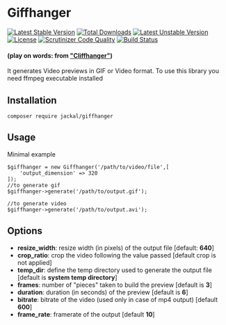 # Giffhanger
[![Latest Stable Version](https://poser.pugx.org/jackal/giffhanger/v/stable)](https://packagist.org/packages/jackal/giffhanger)
[![Total Downloads](https://poser.pugx.org/jackal/giffhanger/downloads)](https://packagist.org/packages/jackal/giffhanger)
[![Latest Unstable Version](https://poser.pugx.org/jackal/giffhanger/v/unstable)](https://packagist.org/packages/jackal/giffhanger)
[![License](https://poser.pugx.org/jackal/giffhanger/license)](https://packagist.org/packages/jackal/giffhanger)
[![Scrutinizer Code Quality](https://scrutinizer-ci.com/g/lucajackal85/Giffhanger/badges/quality-score.png?b=master)](https://scrutinizer-ci.com/g/lucajackal85/Giffhanger/?branch=master)
[![Build Status](https://travis-ci.org/lucajackal85/Giffhanger.svg?branch=master)](https://travis-ci.org/lucajackal85/Giffhanger)
#### (play on words: from ["Cliffhanger"](https://en.wikipedia.org/wiki/Cliffhanger))
It generates Video previews in GIF or Video format.
To use this library you need ffmpeg executable installed

## Installation
```
composer require jackal/giffhanger
```
## Usage
Minimal example
```
$giffhanger = new Giffhanger('/path/to/video/file',[
    'output_dimension' => 320
]);
//to generate gif
$giffhanger->generate('/path/to/output.gif');

//to generate video
$giffhanger->generate('/path/to/output.avi');
```

## Options
- **resize_width**: resize width (in pixels) of the output file [default: **640**]
- **crop_ratio**: crop the video following the value passed [default crop is not applied]
- **temp_dir**: define the temp directory used to generate the output file [default is **system temp directory**]
- **frames**: number of "pieces" taken to build the preview [default is **3**]
- **duration**: duration (in seconds) of the preview [default is **6**]
- **bitrate**: bitrate of the video (used only in case of mp4 output) [default **600**]
- **frame_rate**: framerate of the output [default **10**]
